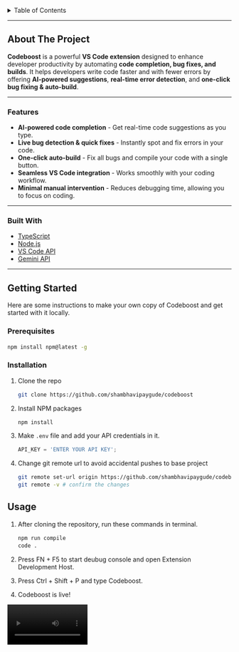 <a id="readme-top"></a>

<!-- TABLE OF CONTENTS -->
<details>
  <summary>Table of Contents</summary>
  <ol>
    <li>
      <a href="#about-the-project">About The Project</a>
      <ul>
        <li><a href="#features">Features</a></li>
        <li><a href="#built-with">Built With</a></li>
      </ul>
    </li>
    <li>
      <a href="#getting-started">Getting Started</a>
      <ul>
        <li><a href="#prerequisites">Prerequisites</a></li>
        <li><a href="#installation">Installation</a></li>
      </ul>
    </li>
    <li><a href="#usage">Usage</a></li>
  </ol>
</details>

---

## About The Project

**Codeboost** is a powerful **VS Code extension** designed to enhance developer productivity by automating **code completion, bug fixes, and builds**. It helps developers write code faster and with fewer errors by offering **AI-powered suggestions**, **real-time error detection**, and **one-click bug fixing & auto-build**.

---

### Features 

- **AI-powered code completion** - Get real-time code suggestions as you type.  
- **Live bug detection & quick fixes** - Instantly spot and fix errors in your code.  
- **One-click auto-build** - Fix all bugs and compile your code with a single button.  
- **Seamless VS Code integration** - Works smoothly with your coding workflow.  
- **Minimal manual intervention** - Reduces debugging time, allowing you to focus on coding.  

---

### Built With 

- [TypeScript](https://www.typescriptlang.org/)
- [Node.js](https://nodejs.org/)
- [VS Code API](https://code.visualstudio.com/api)
- [Gemini API](https://ai.google.dev/)

---


## Getting Started

Here are some instructions to make your own copy of Codeboost and get started with it locally.

### Prerequisites

  ```sh
  npm install npm@latest -g
  ```

### Installation

1. Clone the repo
   ```sh
   git clone https://github.com/shambhavipaygude/codeboost
   ```
2. Install NPM packages
   ```sh
   npm install
   ```
3. Make `.env` file and add your API credentials in it.
   ```js
   API_KEY = 'ENTER YOUR API KEY';
   ```
4. Change git remote url to avoid accidental pushes to base project
   ```sh
   git remote set-url origin https://github.com/shambhavipaygude/codeboost
   git remote -v # confirm the changes
   ```


## Usage
1. After cloning the repository, run these commands in terminal.
   ```sh
   npm run compile
   code .
   ```
2. Press FN + F5 to start deubug console and open Extension Development Host.
   
3. Press Ctrl + Shift + P and type Codeboost.

4. Codeboost is live!

<video src='public/google_hack.mp4' width=180/>

## Workflow 
![Design and Approach](<public/workflow.jpg>) 